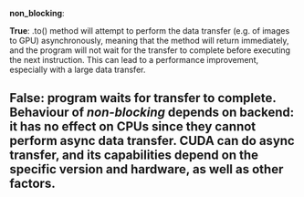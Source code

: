 <b>non_blocking</b>: 

<b>True</b>:
.to() method will attempt to perform the data transfer (e.g. of images to GPU) asynchronously,
meaning that the method will return immediately, and the program will not wait for the transfer to
complete before executing the next instruction.
This can lead to a performance improvement, especially with a large data transfer.

<b>False</b>: program waits for transfer to complete.
Behaviour of *non-blocking* depends on backend: it has no effect on CPUs since they cannot perform async data transfer.
CUDA can do async transfer, and its capabilities depend on the specific version and hardware, as well as other factors.
--- 

